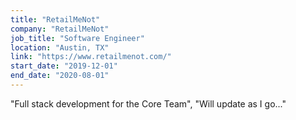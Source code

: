 ```yaml
---
title: "RetailMeNot"
company: "RetailMeNot"
job_title: "Software Engineer"
location: "Austin, TX"
link: "https://www.retailmenot.com/"
start_date: "2019-12-01"
end_date: "2020-08-01"
---
```

"Full stack development for the Core Team",
"Will update as I go..."